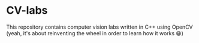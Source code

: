# CV-labs
This repository contains computer vision labs written in C++ using OpenCV (yeah, it's about reinventing the wheel in order to learn how it works 😀)
